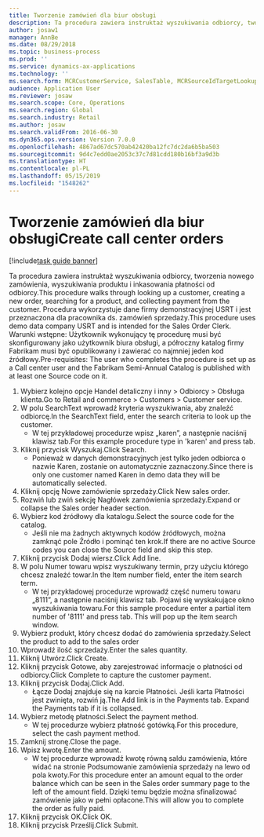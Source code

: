 ```yaml
---
title: Tworzenie zamówień dla biur obsługi
description: Ta procedura zawiera instruktaż wyszukiwania odbiorcy, tworzenia nowego zamówienia, wyszukiwania produktu i inkasowania płatności od odbiorcy.
author: josaw1
manager: AnnBe
ms.date: 08/29/2018
ms.topic: business-process
ms.prod: ''
ms.service: dynamics-ax-applications
ms.technology: ''
ms.search.form: MCRCustomerService, SalesTable, MCRSourceIdTargetLookup, MCRSalesQuickQuote, MCRSalesOrderRecap, MCRCustPaymDialog, MCRCustPaymLookup
audience: Application User
ms.reviewer: josaw
ms.search.scope: Core, Operations
ms.search.region: Global
ms.search.industry: Retail
ms.author: josaw
ms.search.validFrom: 2016-06-30
ms.dyn365.ops.version: Version 7.0.0
ms.openlocfilehash: 4867ad67dc570ab42420ba12fc7dc2da6b5ba503
ms.sourcegitcommit: 9d4c7edd0ae2053c37c7d81cdd180b16bf3a9d3b
ms.translationtype: HT
ms.contentlocale: pl-PL
ms.lasthandoff: 05/15/2019
ms.locfileid: "1548262"
---
```

# <a name="create-call-center-orders"></a><span data-ttu-id="01738-103">Tworzenie zamówień dla biur obsługi</span><span class="sxs-lookup"><span data-stu-id="01738-103">Create call center orders</span></span>

[!include[task guide banner](../includes/task-guide-banner.md)]

<span data-ttu-id="01738-104">Ta procedura zawiera instruktaż wyszukiwania odbiorcy, tworzenia nowego zamówienia, wyszukiwania produktu i inkasowania płatności od odbiorcy.</span><span class="sxs-lookup"><span data-stu-id="01738-104">This procedure walks through looking up a customer, creating a new order, searching for a product, and collecting payment from the customer.</span></span> <span data-ttu-id="01738-105">Procedura wykorzystuje dane firmy demonstracyjnej USRT i jest przeznaczona dla pracownika ds. zamówień sprzedaży.</span><span class="sxs-lookup"><span data-stu-id="01738-105">This procedure uses demo data company USRT and is intended for the Sales Order Clerk.</span></span> <span data-ttu-id="01738-106">Warunki wstępne: Użytkownik wykonujący tę procedurę musi być skonfigurowany jako użytkownik biura obsługi, a półroczny katalog firmy Fabrikam musi być opublikowany i zawierać co najmniej jeden kod źródłowy.</span><span class="sxs-lookup"><span data-stu-id="01738-106">Pre-requisites:  The user who completes the procedure is set up as a Call center user and the Fabrikam Semi-Annual Catalog is published with at least one Source code on it.</span></span>

1. <span data-ttu-id="01738-107">Wybierz kolejno opcje Handel detaliczny i inny > Odbiorcy > Obsługa klienta.</span><span class="sxs-lookup"><span data-stu-id="01738-107">Go to Retail and commerce > Customers > Customer service.</span></span>
2. <span data-ttu-id="01738-108">W polu SearchText wprowadź kryteria wyszukiwania, aby znaleźć odbiorcę.</span><span class="sxs-lookup"><span data-stu-id="01738-108">In the SearchText field, enter the search criteria to look up the customer.</span></span>
    * <span data-ttu-id="01738-109">W tej przykładowej procedurze wpisz „karen”, a następnie naciśnij klawisz tab.</span><span class="sxs-lookup"><span data-stu-id="01738-109">For this example procedure type in 'karen' and press tab.</span></span>  
3. <span data-ttu-id="01738-110">Kliknij przycisk Wyszukaj.</span><span class="sxs-lookup"><span data-stu-id="01738-110">Click Search.</span></span>
    * <span data-ttu-id="01738-111">Ponieważ w danych demonstracyjnych jest tylko jeden odbiorca o nazwie Karen, zostanie on automatycznie zaznaczony.</span><span class="sxs-lookup"><span data-stu-id="01738-111">Since there is only one customer named Karen in demo data they will be automatically selected.</span></span>  
4. <span data-ttu-id="01738-112">Kliknij opcję Nowe zamówienie sprzedaży.</span><span class="sxs-lookup"><span data-stu-id="01738-112">Click New sales order.</span></span>
5. <span data-ttu-id="01738-113">Rozwiń lub zwiń sekcję Nagłówek zamówienia sprzedaży.</span><span class="sxs-lookup"><span data-stu-id="01738-113">Expand or collapse the Sales order header section.</span></span>
6. <span data-ttu-id="01738-114">Wybierz kod źródłowy dla katalogu.</span><span class="sxs-lookup"><span data-stu-id="01738-114">Select the source code for the catalog.</span></span>
    * <span data-ttu-id="01738-115">Jeśli nie ma żadnych aktywnych kodów źródłowych, można zamknąć pole Źródło i pominąć ten krok.</span><span class="sxs-lookup"><span data-stu-id="01738-115">If there are no active Source codes you can close the Source field and skip this step.</span></span>  
7. <span data-ttu-id="01738-116">Kliknij przycisk Dodaj wiersz.</span><span class="sxs-lookup"><span data-stu-id="01738-116">Click Add line.</span></span>
8. <span data-ttu-id="01738-117">W polu Numer towaru wpisz wyszukiwany termin, przy użyciu którego chcesz znaleźć towar.</span><span class="sxs-lookup"><span data-stu-id="01738-117">In the Item number field, enter the item search term.</span></span>
    * <span data-ttu-id="01738-118">W tej przykładowej procedurze wprowadź część numeru towaru „8111”, a następnie naciśnij klawisz tab. Pojawi się wyskakujące okno wyszukiwania towaru.</span><span class="sxs-lookup"><span data-stu-id="01738-118">For this sample procedure enter a partial item number of '8111' and press tab. This will pop up the item search window.</span></span>  
9. <span data-ttu-id="01738-119">Wybierz produkt, który chcesz dodać do zamówienia sprzedaży.</span><span class="sxs-lookup"><span data-stu-id="01738-119">Select the product to add to the sales order</span></span>
10. <span data-ttu-id="01738-120">Wprowadź ilość sprzedaży.</span><span class="sxs-lookup"><span data-stu-id="01738-120">Enter the sales quantity.</span></span>
11. <span data-ttu-id="01738-121">Kliknij Utwórz.</span><span class="sxs-lookup"><span data-stu-id="01738-121">Click Create.</span></span>
12. <span data-ttu-id="01738-122">Kliknij przycisk Gotowe, aby zarejestrować informacje o płatności od odbiorcy.</span><span class="sxs-lookup"><span data-stu-id="01738-122">Click Complete to capture the customer payment.</span></span>
13. <span data-ttu-id="01738-123">Kliknij przycisk Dodaj.</span><span class="sxs-lookup"><span data-stu-id="01738-123">Click Add.</span></span>
    * <span data-ttu-id="01738-124">Łącze Dodaj znajduje się na karcie Płatności. Jeśli karta Płatności jest zwinięta, rozwiń ją.</span><span class="sxs-lookup"><span data-stu-id="01738-124">The Add link is in the Payments tab. Expand the Payments tab if it is collapsed.</span></span>  
14. <span data-ttu-id="01738-125">Wybierz metodę płatności.</span><span class="sxs-lookup"><span data-stu-id="01738-125">Select the payment method.</span></span>
    * <span data-ttu-id="01738-126">W tej procedurze wybierz płatność gotówką.</span><span class="sxs-lookup"><span data-stu-id="01738-126">For this procedure, select the cash payment method.</span></span>  
15. <span data-ttu-id="01738-127">Zamknij stronę.</span><span class="sxs-lookup"><span data-stu-id="01738-127">Close the page.</span></span>
16. <span data-ttu-id="01738-128">Wpisz kwotę.</span><span class="sxs-lookup"><span data-stu-id="01738-128">Enter the amount.</span></span>
    * <span data-ttu-id="01738-129">W tej procedurze wprowadź kwotę równą saldu zamówienia, które widać na stronie Podsumowanie zamówienia sprzedaży na lewo od pola kwoty.</span><span class="sxs-lookup"><span data-stu-id="01738-129">For this procedure enter an amount equal to the order balance which can be seen in the Sales order summary page to the left of the amount field.</span></span> <span data-ttu-id="01738-130">Dzięki temu będzie można sfinalizować zamówienie jako w pełni opłacone.</span><span class="sxs-lookup"><span data-stu-id="01738-130">This will allow you to complete the order as fully paid.</span></span>  
17. <span data-ttu-id="01738-131">Kliknij przycisk OK.</span><span class="sxs-lookup"><span data-stu-id="01738-131">Click OK.</span></span>
18. <span data-ttu-id="01738-132">Kliknij przycisk Prześlij.</span><span class="sxs-lookup"><span data-stu-id="01738-132">Click Submit.</span></span>

